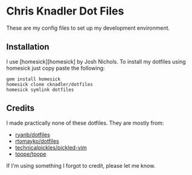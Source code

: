 # Chris Knadler Dot Files
These are my config files to set up my development environment.

## Installation
I use [homesick][homesick] by Josh Nichols. To install my dotfiles using homesick just copy paste the following:

	gem install homesick
	homesick clone cknadler/dotfiles
	homesick symlink dotfiles

## Credits
I made practically none of these dotfiles. They are mostly from:

* [ryanb/dotfiles][ryanb/dotfiles]
* [rtomayko/dotfiles][rtomayko/dotfiles]
* [technicalpickles/pickled-vim][technicalpickles/pickled-vim]
* [tpope/tpope][tpope/tpope]

If I'm using something I forgot to credit, please let me know.

[ryanb/dotfiles]: https://github.com/ryanb/dotfiles
[rtomayko/dotfiles]: https://github.com/rtomayko/dotfiles
[technicalpickles/pickled-vim]: https://github.com/technicalpickles/pickled-vim
[tpope/tpope]: https://github.com/tpope/tpope
